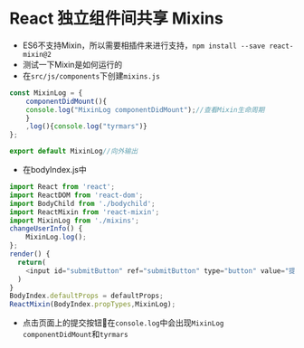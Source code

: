 # React 独立组件间共享 Mixins

* ES6不支持Mixin，所以需要相插件来进行支持，`npm install --save react-mixin@2`
* 测试一下Mixin是如何运行的
* 在`src/js/components`下创建`mixins.js`

```JavaScript
const MixinLog = {
    componentDidMount(){
    console.log("MixinLog componentDidMount");//查看Mixin生命周期
    }
    ,log(){console.log("tyrmars")}
};

export default MixinLog//向外输出
```

* 在bodyIndex.js中

```JavaScript
import React from 'react';
import ReactDOM from 'react-dom';
import BodyChild from './bodychild';
import ReactMixin from 'react-mixin';
import MixinLog from './mixins';
changeUserInfo() {
    MixinLog.log();
};
render() {
  return(
    <input id="submitButton" ref="submitButton" type="button" value="提交" onClick{this.changeUserInfo.bind(this, 99)}/>
  )
}
BodyIndex.defaultProps = defaultProps;
ReactMixin(BodyIndex.propTypes,MixinLog);
```

* 点击页面上的提交按钮🔘在`console.log`中会出现`MixinLog componentDidMount`和`tyrmars`



